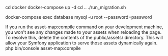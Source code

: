 cd docker
docker-compose up -d
cd ..
./run_migration.sh

docker-compose exec database mysql -u root --password=password

If you run the asset-map:compile command on your development machine, you won't see any changes made to your assets when reloading the page. To resolve this, delete the contents of the public/assets/ directory. This will allow your Symfony application to serve those assets dynamically again.
php bin/console asset-map:compile



